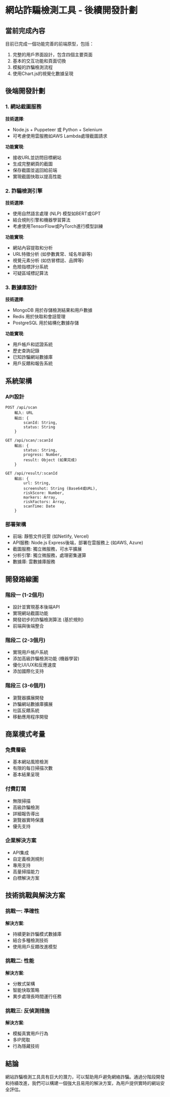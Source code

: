# 網站詐騙檢測工具 - 後續開發計劃

## 當前完成內容

目前已完成一個功能完善的前端原型，包括：

1. 完整的用戶界面設計，包含四個主要頁面
2. 基本的交互功能和頁面切換
3. 模擬的詐騙檢測流程
4. 使用Chart.js的視覺化數據呈現

## 後端開發計劃

### 1. 網站截圖服務

**技術選擇**:
- Node.js + Puppeteer 或 Python + Selenium
- 可考慮使用雲服務如AWS Lambda處理截圖請求

**功能實現**:
- 接收URL並訪問目標網站
- 生成完整網頁的截圖
- 保存截圖並返回給前端
- 實現截圖快取以提高性能

### 2. 詐騙檢測引擎

**技術選擇**:
- 使用自然語言處理 (NLP) 模型如BERT或GPT
- 結合規則引擎和機器學習算法
- 考慮使用TensorFlow或PyTorch進行模型訓練

**功能實現**:
- 網站內容提取和分析
- URL特徵分析 (如參數異常、域名年齡等)
- 視覺元素分析 (如仿冒標誌、品牌等)
- 危險指標評分系統
- 可疑區域標記算法

### 3. 數據庫設計

**技術選擇**:
- MongoDB 用於存儲檢測結果和用戶數據
- Redis 用於快取和會話管理
- PostgreSQL 用於結構化數據存儲

**功能實現**:
- 用戶帳戶和認證系統
- 歷史查詢記錄
- 已知詐騙網站數據庫
- 用戶反饋和報告系統

## 系統架構

### API設計

```
POST /api/scan
    輸入: URL
    輸出: {
        scanId: String,
        status: String
    }

GET /api/scan/:scanId
    輸出: {
        status: String,
        progress: Number,
        result: Object (如果完成)
    }

GET /api/result/:scanId
    輸出: {
        url: String,
        screenshot: String (Base64或URL),
        riskScore: Number,
        markers: Array,
        riskFactors: Array,
        scanTime: Date
    }
```

### 部署架構

- 前端: 靜態文件託管 (如Netlify, Vercel)
- API服務: Node.js Express後端，部署在雲服務上 (如AWS, Azure)
- 截圖服務: 獨立微服務，可水平擴展
- 分析引擎: 獨立微服務，處理密集運算
- 數據庫: 雲數據庫服務

## 開發路線圖

### 階段一 (1-2個月)

- 設計並實現基本後端API
- 實現網站截圖功能
- 開發初步的詐騙檢測算法 (基於規則)
- 前端與後端整合

### 階段二 (2-3個月)

- 實現用戶帳戶系統
- 添加高級詐騙檢測功能 (機器學習)
- 優化UI/UX和反應速度
- 添加國際化支持

### 階段三 (3-6個月)

- 瀏覽器擴展開發
- 詐騙網站數據庫擴展
- 社區反饋系統
- 移動應用程序開發

## 商業模式考量

### 免費層級

- 基本網站風險檢測
- 有限的每日掃描次數
- 基本結果呈現

### 付費訂閱

- 無限掃描
- 高級詐騙檢測
- 詳細報告導出
- 瀏覽器實時保護
- 優先支持

### 企業解決方案

- API集成
- 自定義檢測規則
- 專用支持
- 高量掃描能力
- 白標解決方案

## 技術挑戰與解決方案

### 挑戰一: 準確性

**解決方案**:
- 持續更新詐騙模式數據庫
- 結合多種檢測技術
- 使用用戶反饋改進模型

### 挑戰二: 性能

**解決方案**:
- 分散式架構
- 智能快取策略
- 異步處理長時間運行任務

### 挑戰三: 反偵測措施

**解決方案**:
- 模擬真實用戶行為
- 多IP爬取
- 行為隱藏技術

## 結論

網站詐騙檢測工具具有巨大的潛力，可以幫助用戶避免網絡詐騙。通過分階段開發和持續改進，我們可以構建一個強大且易用的解決方案，為用戶提供實時的網站安全評估。 